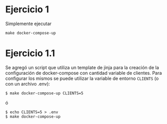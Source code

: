# Ejercicio 1

Simplemente ejecutar
```
make docker-compose-up
```

# Ejercicio 1.1

Se agregó un script que utiliza un template de jinja para la creación de la configuración de docker-compose con cantidad variable de clientes.
Para configurar los mismos se puede utilizar la variable de entorno `CLIENTS` (o con un archivo .env):

```
$ make docker-compose-up CLIENTS=5
```
ó
```
$ echo CLIENTS=5 > .env
$ make docker-compose-up
```
